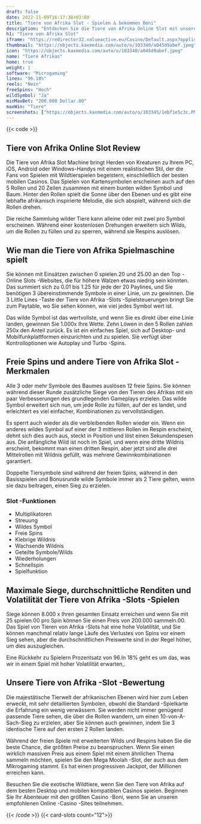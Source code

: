 ```yaml
---
draft: false
date: 2022-11-09T16:17:38+03:00
title: "Tiere von Afrika Slot - Spielen & bekommen Boni"
description: "Entdecken Sie die Tiere von Afrika Online Slot mit unserem Überblick über das Gameplay, Bonusfunktionen und mehr. Finden Sie heraus, wo Sie mit den besten Casino -Boni spielen können."
h1: "Tiere von Afrika Slot"
iframe: "https://redirector32.valueactive.eu/Casino/Default.aspx?applicationid=4023&serverid=22619&gameid=animalsOfAfricaDesktop&ul=en&variant=uat-demo&sext1=demo&sext2=demo&lobbyURL=http://microgaming.co.uk/games?pagesize=25&sortorder=Descending&sortfield=Release%20Date"
thumbnail: "https://objects.kaxmedia.com/auto/o/103340/a045d9abef.jpeg"
icon: "https://objects.kaxmedia.com/auto/o/103340/a045d9abef.jpeg"
name: "Tiere Afrikas"
home: true
weight: 1
software: "Microgaming"
lines: "96.18%"
reels: "Nein"
freeSpins: "Hoch"
wildSymbol: "Ja"
minMaxBet: "200.000 Dollar.00"
maxWin: "Tiere"
screenshots: ["https://objects.kaxmedia.com/auto/o/103345/1ebf1e5c3c.PNG"]
---
```


{{< code >}}<h2>Tiere von Afrika Online Slot Review</h2><p>Die Tiere von Afrika Slot Machine bringt Herden von Kreaturen zu Ihrem PC, iOS, Android oder Windows-Handys mit einem realistischen Stil, der die Fans von Spielen mit Wildtierspielen begeistern, einschließlich der besten mobilen Casinos. Das Spielen von Kartensymbolen erscheinen auch auf den 5 Rollen und 20 Zeilen zusammen mit einem bunten wilden Symbol und Baum. Hinter den Rollen spielt die Sonne über den Ebenen und es gibt eine lebhafte afrikanisch inspirierte Melodie, die sich abspielt, während sich die Rollen drehen.</p><p>Die reiche Sammlung wilder Tiere kann alleine oder mit zwei pro Symbol erscheinen. Während einer kostenlosen Drehungen erweitern sich Wilds, um die Rollen zu füllen und zu sperren, während sie Respins auslösen.</p><h2>Wie man die Tiere von Afrika Spielmaschine spielt</h2><p>Sie können mit Einsätzen zwischen 0 spielen.20 und 25.00 an den Top -Online Slots -Websites, die für höhere Walzen etwas niedrig sein könnten. Das summiert sich zu 0.01 bis 1.25 für jede der 20 Paylines, und Sie benötigen 3 übereinstimmende Symbole in einer Linie, um zu gewinnen. Die 3 Little Lines -Taste der Tiere von Afrika -Slots -Spielsteuerungen bringt Sie zum Paytable, wo Sie sehen können, wie viel jedes Symbol wert ist.</p><p>Das wilde Symbol ist das wertvollste, und wenn Sie es direkt über eine Linie landen, gewinnen Sie 1.000x Ihre Wette. Zehn Löwen in den 5 Rollen zahlen 250x den Anteil zurück. Es ist ein einfaches Spiel, sich auf Desktop- und Mobilfunkplattformen einzurichten und zu spielen. Sie verfügt über Kontrolloptionen wie Autoplay und Turbo -Spins.</p><h2>Freie Spins und andere Tiere von Afrika Slot -Merkmalen</h2><p>Alle 3 oder mehr Symbole des Baumes auslösen 12 freie Spins. Sie können während dieser Runde zusätzliche Siege von den Tieren des Afrikas mit ein paar Verbesserungen des grundlegenden Gameplays erzielen. Das wilde Symbol erweitert sich nun, um jede Rolle zu füllen, auf der es landet, und erleichtert es viel einfacher, Kombinationen zu vervollständigen.</p><p>Es sperrt auch wieder als die verbleibenden Rollen wieder ein. Wenn ein anderes wildes Symbol auf einer der 3 mittleren Rollen im Respin erscheint, dehnt sich dies auch aus, steckt in Position und löst einen Sekundenspesen aus. Die anfängliche Wild ist noch im Spiel, und wenn eine dritte Wildnis erscheint, bekommt man einen dritten Respin, aber jetzt sind alle drei Mittelrollen mit Wildnis gefüllt, was mehrere Gewinnkombinationen garantiert.</p><p>Doppelte Tiersymbole sind während der freien Spins, während in den Basisspielen und Bonusrunde wilde Symbole immer als 2 Tiere gelten, wenn sie dazu beitragen, einen Sieg zu erzielen.</p><h3>
Slot -Funktionen</h3><ul>
<li></span>
Multiplikatoren</li>
<li></span>
Streuung</li>
<li></span>
Wildes Symbol</li>
<li></span>
Freie Spins</li>
<li></span>
Klebrige Wildnis</li>
<li></span>
Wachsende Wildnis</li>
<li></span>
Geteilte Symbole/Wilds</li>
<li></span>
Wiederholungen</li>
<li></span>
Schnellspin</li>
<li></span>
Spielfunktion</li></ul><h2>Maximale Siege, durchschnittliche Renditen und Volatilität der Tiere von Afrika -Slots -Spielen</h2><p>Siege können 8.000 x Ihren gesamten Einsatz erreichen und wenn Sie mit 25 spielen.00 pro Spin können Sie einen Preis von 200.000 sammeln.00. Das Spiel von Tieren von Afrika -Slots hat eine hohe Volatilität, und Sie können manchmal relativ lange Läufe des Verlustes von Spins vor einem Sieg sehen, aber die durchschnittlichen Preiswerte sind in der Regel höher, um dies auszugleichen.</p><p>Eine Rückkehr zu Spielern Prozentsatz von 96.In 18% geht es um das, was wir in einem Spiel mit hoher Volatilität erwarten,.</p><h2>Unsere Tiere von Afrika -Slot -Bewertung</h2><p>Die majestätische Tierwelt der afrikanischen Ebenen wird hier zum Leben erweckt, mit sehr detaillierten Symbolen, obwohl die Standard -Spielkarte die Erfahrung ein wenig verwässern. Sie werden nicht immer genügend passende Tiere sehen, die über die Rollen wandern, um einen 10-von-A-Sach-Sieg zu erzielen, aber Sie können auch gewinnen, indem Sie 3 identische Tiere auf den ersten 2 Rollen landen.</p><p>Während der freien Spiele mit erweiterten Wilds und Respins haben Sie die beste Chance, die größten Preise zu beanspruchen. Wenn Sie einen wirklich massiven Preis aus einem Spiel mit einem ähnlichen Thema sammeln möchten, spielen Sie den Mega Moolah -Slot, der auch aus dem Mikrogaming stammt. Es hat einen progressiven Jackpot, der Millionen erreichen kann.</p><p>Besuchen Sie die exotische Wildtiere, wenn Sie den Tiere von Afrika auf dem besten Desktop und mobilen kompatiblen Casinos spielen. Beginnen Sie Ihr Abenteuer mit den größten Casino -Boni, wenn Sie an unseren empfohlenen Online -Casino -Sites teilnehmen.</p>{{< /code >}}
{{< card-slots count="12">}}